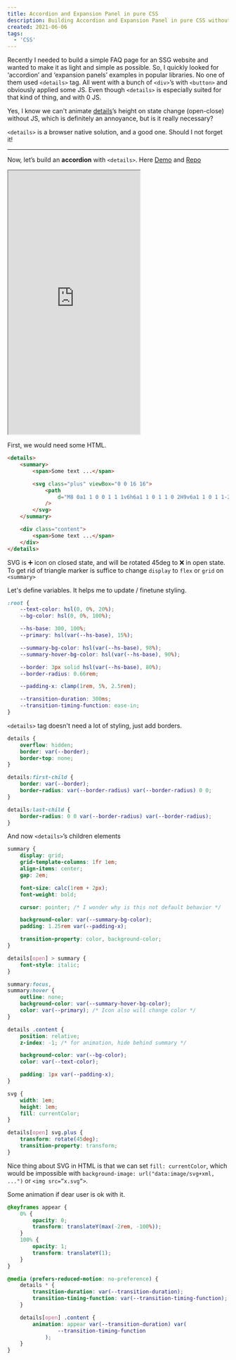 ```yaml
---
title: Accordion and Expansion Panel in pure CSS
description: Building Accordion and Expansion Panel in pure CSS without any JavaScript using <details>
created: 2021-06-06
tags:
  - 'CSS'
---
```


Recently I needed to build a simple FAQ page for an SSG website and wanted to make it as light and simple as possible. So, I quickly looked for ‘accordion’ and ‘expansion panels’ examples in popular libraries. No one of them used `<details>` tag. All went with a bunch of `<div>`’s with `<button>` and obviously applied some JS. Even though `<details>` is especially suited for that kind of thing, and with 0 JS.

Yes, I know we can't animate [details](https://developer.mozilla.org/en-US/docs/Web/HTML/Element/details)’s height on state change (open-close) without JS, which is definitely an annoyance, but is it really necessary?

`<details>` is a browser native solution, and a good one. Should I not forget it!

---

Now, let’s build an **accordion** with `<details>`. Here [Demo](https://diogenesofweb.github.io/demo-accordion-expantion/) and [Repo](https://github.com/diogenesofweb/demo-accordion-expantion)

<iframe src="https://diogenesofweb.github.io/demo-accordion-expantion/"
        title="Demo: Accordion and Expansion Panel" 
        width="300" height="600">
</iframe>

First, we would need some HTML.

```html
<details>
	<summary>
		<span>Some text ...</span>

		<svg class="plus" viewBox="0 0 16 16">
			<path
				d="M8 0a1 1 0 0 1 1 1v6h6a1 1 0 1 1 0 2H9v6a1 1 0 1 1-2 0V9H1a1 1 0 0 1 0-2h6V1a1 1 0 0 1 1-1z"
			/>
		</svg>
	</summary>

	<div class="content">
		<span>Some text ...</span>
	</div>
</details>
```

SVG is ➕ icon on closed state, and will be rotated 45deg to ❌ in open state.\
To get rid of triangle marker is suffice to change `display` to `flex` or `grid` on `<summary>`

Let's define variables. It helps me to update / finetune styling.

```css
:root {
	--text-color: hsl(0, 0%, 20%);
	--bg-color: hsl(0, 0%, 100%);

	--hs-base: 300, 100%;
	--primary: hsl(var(--hs-base), 15%);

	--summary-bg-color: hsl(var(--hs-base), 98%);
	--summary-hover-bg-color: hsl(var(--hs-base), 90%);

	--border: 3px solid hsl(var(--hs-base), 80%);
	--border-radius: 0.66rem;

	--padding-x: clamp(1rem, 5%, 2.5rem);

	--transition-duration: 300ms;
	--transition-timing-function: ease-in;
}
```

`<details>` tag doesn't need a lot of styling, just add borders.

```css
details {
	overflow: hidden;
	border: var(--border);
	border-top: none;
}

details:first-child {
	border: var(--border);
	border-radius: var(--border-radius) var(--border-radius) 0 0;
}

details:last-child {
	border-radius: 0 0 var(--border-radius) var(--border-radius);
}
```

And now `<details>`’s children elements

```css
summary {
	display: grid;
	grid-template-columns: 1fr 1em;
	align-items: center;
	gap: 2em;

	font-size: calc(1rem + 2px);
	font-weight: bold;

	cursor: pointer; /* I wonder why is this not default behavior */

	background-color: var(--summary-bg-color);
	padding: 1.25rem var(--padding-x);

	transition-property: color, background-color;
}

details[open] > summary {
	font-style: italic;
}

summary:focus,
summary:hover {
	outline: none;
	background-color: var(--summary-hover-bg-color);
	color: var(--primary); /* Icon also will change color */
}

details .content {
	position: relative;
	z-index: -1; /* for animation, hide behind summary */

	background-color: var(--bg-color);
	color: var(--text-color);

	padding: 1px var(--padding-x);
}

svg {
	width: 1em;
	height: 1em;
	fill: currentColor;
}

details[open] svg.plus {
	transform: rotate(45deg);
	transition-property: transform;
}
```

Nice thing about SVG in HTML is that we can set `fill: currentColor`, which would be impossible with `background-image: url("data:image/svg+xml, ...")` or `<img src=”x.svg”>`.

Some animation if dear user is ok with it.

```css
@keyframes appear {
	0% {
		opacity: 0;
		transform: translateY(max(-2rem, -100%));
	}
	100% {
		opacity: 1;
		transform: translateY(1);
	}
}

@media (prefers-reduced-motion: no-preference) {
	details * {
		transition-duration: var(--transition-duration);
		transition-timing-function: var(--transition-timing-function);
	}

	details[open] .content {
		animation: appear var(--transition-duration) var(
				--transition-timing-function
			);
	}
}
```
